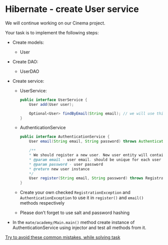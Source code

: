 # Hibernate - create User service

We will continue working on our Cinema project.

Your task is to implement the following steps:
- Create models:
  - User


- Create DAO:
    - UserDAO
    

- Create service:
    - UserService:
        ````java
        public interface UserService {
            User add(User user);

            Optional<User> findByEmail(String email); // we will use this `Optional` later
        }
        ````
    
    - AuthenticationService
        ````java
        public interface AuthenticationService {
            User email(String email, String password) throws AuthenticationException;

            /**
            * We should register a new user. New user entity will contains the email and password
            * @param email - user email. should be unique for each user
            * @param password - user password
            * @return new user instance
            */
            User register(String email, String password) throws RegistrationException;
        }
        ````
    - Create your own checked `RegistrationException` and `AuthenticationException` to use it in `register()` and `email()` methods respectively

    - Please don’t forget to use salt and password hashing
- In the `mate/academy/Main.main()` method create instance of AuthenticationService using injector and test all methods from it.

[Try to avoid these common mistakes, while solving task](https://mate-academy.github.io/jv-program-common-mistakes/hibernate/add-user-service/add-user-service-checklist)
